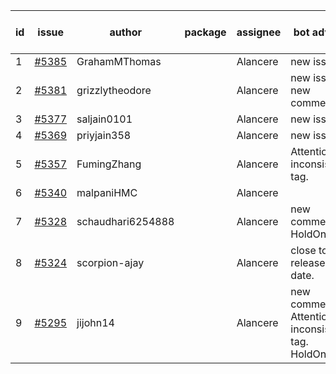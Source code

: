 | id | issue | author | package | assignee | bot advice | created date of issue | target release date | date from target |
| ------ | ------ | ------ | ------ | ------ | ------ | ------ | ------ | :-----: |
| 1 | [#5385](https://github.com/Azure/sdk-release-request/issues/5385) | GrahamMThomas |  | Alancere | new issue. | 07-30 | 08-23 |  |
| 2 | [#5381](https://github.com/Azure/sdk-release-request/issues/5381) | grizzlytheodore |  | Alancere | new issue. new comment. | 07-30 | 08-23 |  |
| 3 | [#5377](https://github.com/Azure/sdk-release-request/issues/5377) | saljain0101 |  | Alancere | new issue. | 07-26 | 08-22 |  |
| 4 | [#5369](https://github.com/Azure/sdk-release-request/issues/5369) | priyjain358 |  | Alancere | new issue. | 07-24 | 08-22 |  |
| 5 | [#5357](https://github.com/Azure/sdk-release-request/issues/5357) | FumingZhang |  | Alancere | Attention to inconsistent tag. | 07-18 | 08-22 |  |
| 6 | [#5340](https://github.com/Azure/sdk-release-request/issues/5340) | malpaniHMC |  | Alancere |  | 07-18 | 08-23 |  |
| 7 | [#5328](https://github.com/Azure/sdk-release-request/issues/5328) | schaudhari6254888 |  | Alancere | new comment. HoldOn. | 07-10 | 07-24 |  |
| 8 | [#5324](https://github.com/Azure/sdk-release-request/issues/5324) | scorpion-ajay |  | Alancere | close to release date. | 07-09 | 07-31 | 0 |
| 9 | [#5295](https://github.com/Azure/sdk-release-request/issues/5295) | jijohn14 |  | Alancere | new comment. Attention to inconsistent tag. HoldOn. | 06-25 | 07-26 |  |
